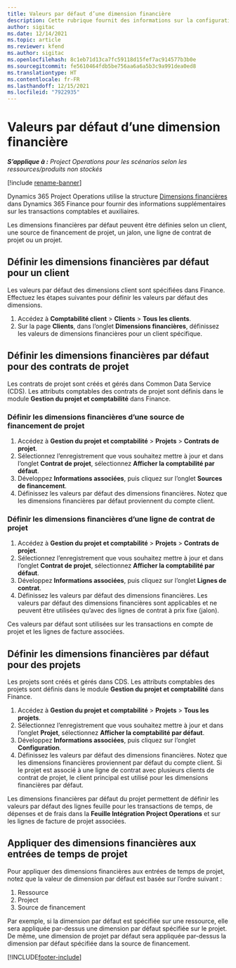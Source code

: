 ```yaml
---
title: Valeurs par défaut d’une dimension financière
description: Cette rubrique fournit des informations sur la configuration des valeurs par défaut des dimensions financières.
author: sigitac
ms.date: 12/14/2021
ms.topic: article
ms.reviewer: kfend
ms.author: sigitac
ms.openlocfilehash: 8c1eb71d13ca7fc59118d15fef7ac914577b3b0e
ms.sourcegitcommit: fe5610464fdb5be756aa6a6a5b3c9a991dea0ed8
ms.translationtype: HT
ms.contentlocale: fr-FR
ms.lasthandoff: 12/15/2021
ms.locfileid: "7922935"
---
```

# <a name="financial-dimension-defaults"></a>Valeurs par défaut d’une dimension financière

_**S’applique à :** Project Operations pour les scénarios selon les ressources/produits non stockés_

[!include [rename-banner](~/includes/cc-data-platform-banner.md)]

Dynamics 365 Project Operations utilise la structure [Dimensions financières](/dynamics365/finance/general-ledger/financial-dimensions) dans Dynamics 365 Finance pour fournir des informations supplémentaires sur les transactions comptables et auxiliaires.

Les dimensions financières par défaut peuvent être définies selon un client, une source de financement de projet, un jalon, une ligne de contrat de projet ou un projet.

## <a name="define-default-financial-dimensions-for-a-customer"></a>Définir les dimensions financières par défaut pour un client

Les valeurs par défaut des dimensions client sont spécifiées dans Finance. Effectuez les étapes suivantes pour définir les valeurs par défaut des dimensions.

1. Accédez à **Comptabilité client** > **Clients** > **Tous les clients**.
2. Sur la page **Clients**, dans l’onglet **Dimensions financières**, définissez les valeurs de dimensions financières pour un client spécifique.

## <a name="define-default-financial-dimensions-for-project-contracts"></a>Définir les dimensions financières par défaut pour des contrats de projet

Les contrats de projet sont créés et gérés dans Common Data Service (CDS). Les attributs comptables des contrats de projet sont définis dans le module **Gestion du projet et comptabilité** dans Finance.

### <a name="set-financial-dimensions-for-a-project-funding-source"></a>Définir les dimensions financières d’une source de financement de projet

1. Accédez à **Gestion du projet et comptabilité** > **Projets** > **Contrats de projet**.
2. Sélectionnez l’enregistrement que vous souhaitez mettre à jour et dans l’onglet **Contrat de projet**, sélectionnez **Afficher la comptabilité par défaut**.
3. Développez **Informations associées**, puis cliquez sur l’onglet **Sources de financement**.
4. Définissez les valeurs par défaut des dimensions financières. Notez que les dimensions financières par défaut proviennent du compte client.

### <a name="set-financial-dimensions-for-a-project-contract-line"></a>Définir les dimensions financières d’une ligne de contrat de projet

1. Accédez à **Gestion du projet et comptabilité** > **Projets** > **Contrats de projet**.
2. Sélectionnez l’enregistrement que vous souhaitez mettre à jour et dans l’onglet **Contrat de projet**, sélectionnez **Afficher la comptabilité par défaut**.
3. Développez **Informations associées**, puis cliquez sur l’onglet **Lignes de contrat**.
4. Définissez les valeurs par défaut des dimensions financières. Les valeurs par défaut des dimensions financières sont applicables et ne peuvent être utilisées qu’avec des lignes de contrat à prix fixe (jalon).

Ces valeurs par défaut sont utilisées sur les transactions en compte de projet et les lignes de facture associées.

## <a name="define-default-financial-dimensions-for-projects"></a>Définir les dimensions financières par défaut pour des projets

Les projets sont créés et gérés dans CDS. Les attributs comptables des projets sont définis dans le module **Gestion du projet et comptabilité** dans Finance.

1. Accédez à **Gestion du projet et comptabilité** > **Projets** > **Tous les projets**.
2. Sélectionnez l’enregistrement que vous souhaitez mettre à jour et dans l’onglet **Projet**, sélectionnez **Afficher la comptabilité par défaut**.
3. Développez **Informations associées**, puis cliquez sur l’onglet **Configuration**.
4. Définissez les valeurs par défaut des dimensions financières. Notez que les dimensions financières proviennent par défaut du compte client. Si le projet est associé à une ligne de contrat avec plusieurs clients de contrat de projet, le client principal est utilisé pour les dimensions financières par défaut.

Les dimensions financières par défaut du projet permettent de définir les valeurs par défaut des lignes feuille pour les transactions de temps, de dépenses et de frais dans la **Feuille Intégration Project Operations** et sur les lignes de facture de projet associées.

## <a name="apply-financial-dimensions-for-project-time-entries"></a>Appliquer des dimensions financières aux entrées de temps de projet
Pour appliquer des dimensions financières aux entrées de temps de projet, notez que la valeur de dimension par défaut est basée sur l’ordre suivant :

1. Ressource
2. Project
3. Source de financement

Par exemple, si la dimension par défaut est spécifiée sur une ressource, elle sera appliquée par-dessus une dimension par défaut spécifiée sur le projet. De même, une dimension de projet par défaut sera appliquée par-dessus la dimension par défaut spécifiée dans la source de financement.


[!INCLUDE[footer-include](../includes/footer-banner.md)]
